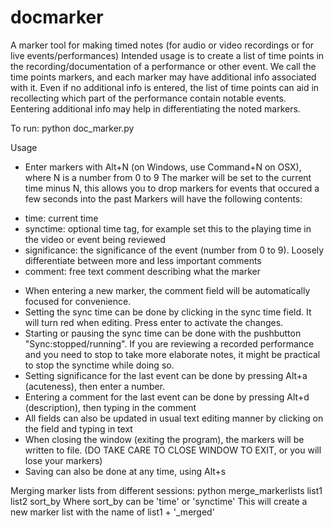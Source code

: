 # docmarker
A marker tool for making timed notes (for audio or video recordings or for live events/performances)
Intended usage is to create a list of time points in the recording/documentation of a performance or other event. 
We call the time points markers, and each marker may have additional info associated with it. 
Even if no additional info is entered, the list of time points can aid in recollecting which part of the performance contain notable events. 
Eentering additional info may help in differentiating the noted markers.

To run:
python doc_marker.py

Usage
* Enter markers with Alt+N (on Windows, use Command+N on OSX), where N is a number from 0 to 9
The marker will be set to the current time minus N, this allows you to drop markers for events that occured a few seconds into the past
Markers will have the following contents:
- time: current time
- synctime: optional time tag, for example set this to the playing time in the video or event being reviewed
- significance: the significance of the event (number from 0 to 9). Loosely differentiate between more and less important comments
- comment: free text comment describing what the marker
* When entering a new marker, the comment field will be automatically focused for convenience.
* Setting the sync time can be done by clicking in the sync time field. It will turn red when editing. Press enter to activate the changes.
* Starting or pausing the sync time can be done with the pushbutton "Sync:stopped/running". 
If you are reviewing a recorded performance and you need to stop to take more elaborate notes, it might be practical to stop the synctime while doing so.
* Setting significance for the last event can be done by pressing Alt+a (acuteness), then enter a number.
* Entering a comment for the last event can be done by pressing Alt+d (description), then typing in the comment
* All fields can also be updated in usual text editing manner by clicking on the field and typing in text
* When closing the window (exiting the program), the markers will be written to file. (DO TAKE CARE TO CLOSE WINDOW TO EXIT, or you will lose your markers)
* Saving can also be done at any time, using Alt+s

Merging marker lists from different sessions:
python merge_markerlists list1 list2 sort_by
Where sort_by can be 'time' or 'synctime'
This will create a new marker list with the name of list1 + '_merged'
